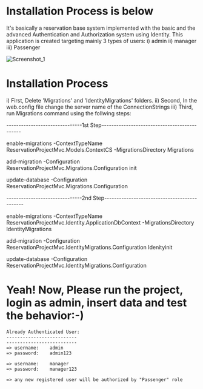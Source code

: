 Installation Process is below
=
It's basically a reservation base system implemented with the basic and the advanced Authentication and Authorization system using Identity.
This application is created targeting mainly 3 types of users: 
  i)    admin
  ii)   manager
  iii)  Passenger

![Screenshot_1](https://user-images.githubusercontent.com/73245269/99473121-2514d700-2974-11eb-8bae-073ce8cd9fa6.jpg)


Installation Process 
====================
i) 	  First, Delete 'Migrations' and 'IdentityMigrations' folders.
ii) 	Second, In the web.config file change the server name of the ConnectionStrings
iii) 	Third, run Migrations command using the follwing steps:


-------------------------------1st Step---------------------------------------------

enable-migrations -ContextTypeName ReservationProjectMvc.Models.ContextCS -MigrationsDirectory Migrations

add-migration -Configuration ReservationProjectMvc.Migrations.Configuration init

update-database -Configuration ReservationProjectMvc.Migrations.Configuration


-------------------------------2nd Step---------------------------------------------

enable-migrations -ContextTypeName ReservationProjectMvc.Identity.ApplicationDbContext -MigrationsDirectory IdentityMigrations

add-migration -Configuration ReservationProjectMvc.IdentityMigrations.Configuration Idenityinit

update-database -Configuration ReservationProjectMvc.IdentityMigrations.Configuration


Yeah! Now, Please run the project, login as admin, insert data and test the behavior:-)
=======================================================================================

	Already Authenticated User:
	--------------------------
	--------------------------
	=> username:	admin
	=> password:	admin123
	
	=> username:	manager
	=> password:	manager123

	=> any new registered user will be authorized by "Passenger" role
